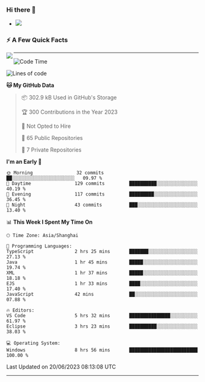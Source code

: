 ### Hi there 👋
- ![](https://komarev.com/ghpvc/?username=imnxg&color=green)
<!--
**imnxg/imnxg** is a ✨ _special_ ✨ repository because its `README.md` (this file) appears on your GitHub profile.

Here are some ideas to get you started:

- 🔭 I’m currently working on ...
- 🌱 I’m currently learning ...
- 👯 I’m looking to collaborate on ...
- 🤔 I’m looking for help with ...
- 💬 Ask me about ...
- 📫 How to reach me: ...
- 😄 Pronouns: ...
- ⚡ Fun fact: ...
-->

### ⚡️ A Few Quick Facts

<img align="left" src="https://github-readme-stats-i.vercel.app/api?username=imnxg&show_icons=true&icon_color=1573B3&hide_title=true&text_color=718096&bg_color=00000000&hide_border=true"/>

<!-- <ul>
    <li> 🌱 I’m currently learning Go、Docker、Kubernetes.</li>
    <li> 👯 I’m looking to collaborate on anything open source.</li>
    <li> 📝 I regulary write articles on <a href="https://dmego.cn">https://dmego.cn</a>.</li>
    <li> ⚡ Fun fact: I ❤️ 😻.</li>
</ul> -->

---
<!--START_SECTION:waka-->
![Code Time](http://img.shields.io/badge/Code%20Time-144%20hrs%2032%20mins-blue)

![Lines of code](https://img.shields.io/badge/From%20Hello%20World%20I%27ve%20Written-475.0%20thousand%20lines%20of%20code-blue)

**🐱 My GitHub Data** 

> 📦 302.9 kB Used in GitHub's Storage 
 > 
> 🏆 300 Contributions in the Year 2023
 > 
> 🚫 Not Opted to Hire
 > 
> 📜 65 Public Repositories 
 > 
> 🔑 7 Private Repositories 
 > 
**I'm an Early 🐤** 

```text
🌞 Morning                32 commits          ██░░░░░░░░░░░░░░░░░░░░░░░   09.97 % 
🌆 Daytime                129 commits         ██████████░░░░░░░░░░░░░░░   40.19 % 
🌃 Evening                117 commits         █████████░░░░░░░░░░░░░░░░   36.45 % 
🌙 Night                  43 commits          ███░░░░░░░░░░░░░░░░░░░░░░   13.40 % 
```


📊 **This Week I Spent My Time On** 

```text
🕑︎ Time Zone: Asia/Shanghai

💬 Programming Languages: 
TypeScript               2 hrs 25 mins       ███████░░░░░░░░░░░░░░░░░░   27.13 % 
Java                     1 hr 45 mins        █████░░░░░░░░░░░░░░░░░░░░   19.74 % 
XML                      1 hr 37 mins        █████░░░░░░░░░░░░░░░░░░░░   18.18 % 
EJS                      1 hr 33 mins        ████░░░░░░░░░░░░░░░░░░░░░   17.40 % 
JavaScript               42 mins             ██░░░░░░░░░░░░░░░░░░░░░░░   07.88 % 

🔥 Editors: 
VS Code                  5 hrs 32 mins       ███████████████░░░░░░░░░░   61.97 % 
Eclipse                  3 hrs 23 mins       ██████████░░░░░░░░░░░░░░░   38.03 % 

💻 Operating System: 
Windows                  8 hrs 56 mins       █████████████████████████   100.00 % 
```


 Last Updated on 20/06/2023 08:13:08 UTC
<!--END_SECTION:waka-->

---
<!--
<table>
<tr>
<td valign="top" width="50%">    -->
<!-- waka-box start -->
<!--
#### <a href="https://gist.github.com/01acb8c86000072f1e040b2a7757e8e5" target="_blank">📊 Weekly development breakdown</a>
```text
Go              🕓 32h17m ████████████████████▎░ 92.2%
XML             🕓 1h8m   ▋░░░░░░░░░░░░░░░░░░░░░  3.2%
Other           🕓 52m    ▌░░░░░░░░░░░░░░░░░░░░░  2.5%
PHP             🕓 23m    ▏░░░░░░░░░░░░░░░░░░░░░  1.1%
CSV             🕓 7m     ░░░░░░░░░░░░░░░░░░░░░░  0.4%
```
  -->

<!-- Powered by https://github.com/YouEclipse/waka-box-go . -->
<!-- waka-box end -->

<!-- [powered by waka-box-go](https://github.com/YouEclipse/waka-box-go) -->
<!--
</td>
<td valign="top" width="50%">
    -->

